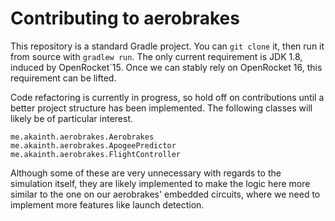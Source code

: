 # Contributing to aerobrakes

This repository is a standard Gradle project. You can `git clone` it,
then run it from source with `gradlew run`. The only current requirement 
is JDK 1.8, induced by OpenRocket`15. Once we can stably rely on OpenRocket 16,
this requirement can be lifted.

Code refactoring is currently in progress, so hold off on contributions until a
better project structure has been implemented. The following classes will likely be 
of particular interest.
~~~
me.akainth.aerobrakes.Aerobrakes
me.akainth.aerobrakes.ApogeePredictor
me.akainth.aerobrakes.FlightController
~~~

Although some of these are very unnecessary with regards to the simulation itself, 
they are likely implemented to make the logic here more similar to the one on our
aerobrakes' embedded circuits, where we need to implement more features like 
launch detection.
